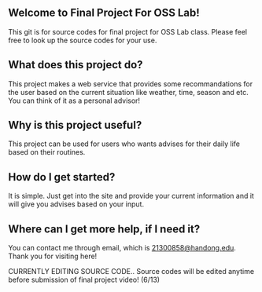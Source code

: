 ## Welcome to Final Project For OSS Lab!

This git is for source codes for final project for OSS Lab class.
Please feel free to look up the source codes for your use.

## What does this project do?

This project makes a web service that provides some recommandations for the user based on the current situation like weather, time, season and etc.
You can think of it as a personal advisor!

## Why is this project useful?

This project can be used for users who wants advises for their daily life based on their routines.

## How do I get started?

It is simple. Just get into the site and provide your current information and it will give you advises based on your input.

## Where can I get more help, if I need it?

You can contact me through email, which is 21300858@handong.edu.
Thank you for visiting here!


CURRENTLY EDITING SOURCE CODE.. Source codes will be edited anytime before submission of final project video! (6/13)
